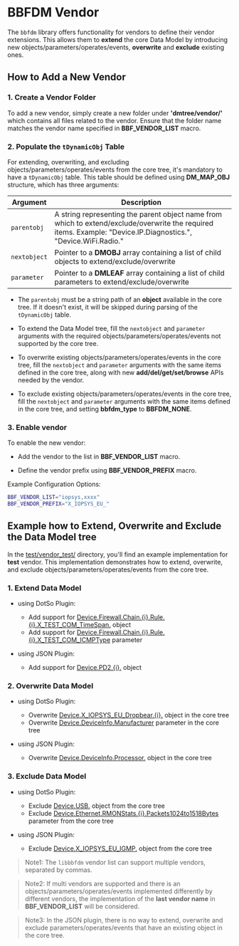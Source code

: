 # BBFDM Vendor

The `bbfdm` library offers functionality for vendors to define their vendor extensions. This allows them to **extend** the core Data Model by introducing new objects/parameters/operates/events, **overwrite** and **exclude** existing ones.

## How to Add a New Vendor

### 1. Create a Vendor Folder

To add a new vendor, simply create a new folder under **'dmtree/vendor/'** which contains all files related to the vendor. Ensure that the folder name matches the vendor name specified in **BBF_VENDOR_LIST** macro.

### 2. Populate the `tDynamicObj` Table

For extending, overwriting, and excluding objects/parameters/operates/events from the core tree, it's mandatory to have a `tDynamicObj` table. This table should be defined using **DM_MAP_OBJ** structure, which has three arguments:

|     Argument     |                                     Description                                                               |
| ---------------- | ------------------------------------------------------------------------------------------------------------- |
| `parentobj`      | A string representing the parent object name from which to extend/exclude/overwrite the required items. Example: "Device.IP.Diagnostics.", "Device.WiFi.Radio." |
| `nextobject`     | Pointer to a **DMOBJ** array containing a list of child objects to extend/exclude/overwrite |
| `parameter`      | Pointer to a **DMLEAF** array containing a list of child parameters to extend/exclude/overwrite |


- The `parentobj` must be a string path of an **object** available in the core tree. If it doesn't exist, it will be skipped during parsing of the `tDynamicObj` table.

- To extend the Data Model tree, fill the `nextobject` and `parameter` arguments with the required objects/parameters/operates/events not supported by the core tree.

- To overwrite existing objects/parameters/operates/events in the core tree, fill the `nextobject` and `parameter` arguments with the same items defined in the core tree, along with new **add/del/get/set/browse** APIs needed by the vendor.

- To exclude existing objects/parameters/operates/events in the core tree, fill the `nextobject` and `parameter` arguments with the same items defined in the core tree, and setting **bbfdm_type** to **BBFDM_NONE**.

### 3. Enable vendor

To enable the new vendor:

- Add the vendor to the list in **BBF_VENDOR_LIST** macro.

- Define the vendor prefix using **BBF_VENDOR_PREFIX** macro.

Example Configuration Options:

```bash
BBF_VENDOR_LIST="iopsys,xxxx"
BBF_VENDOR_PREFIX="X_IOPSYS_EU_"
```

## Example how to Extend, Overwrite and Exclude the Data Model tree

In the [test/vendor_test/](../../test/vendor_test) directory, you'll find an example implementation for **test** vendor. This implementation demonstrates how to extend, overwrite, and exclude objects/parameters/operates/events from the core tree.

### 1. Extend Data Model

- using DotSo Plugin:
	- Add support for [Device.Firewall.Chain.{i}.Rule.{i}.X_TEST_COM_TimeSpan.](https://dev.iopsys.eu/bbf/bbfdm/-/blob/ticket_13148/test/vendor_test/firewall.c#L172) object
	- Add support for [Device.Firewall.Chain.{i}.Rule.{i}.X_TEST_COM_ICMPType](https://dev.iopsys.eu/bbf/bbfdm/-/blob/ticket_13148/test/vendor_test/firewall.c#L178) parameter

- using JSON Plugin:
	- Add support for [Device.PD2.{i}.](../../test/vendor_test/test_extend.json) object

### 2. Overwrite Data Model

- using DotSo Plugin:
	- Overwrite [Device.X_IOPSYS_EU_Dropbear.{i}.](https://dev.iopsys.eu/bbf/bbfdm/-/blob/ticket_13148/test/vendor_test/device.c#L18) object in the core tree
	- Overwrite [Device.DeviceInfo.Manufacturer](https://dev.iopsys.eu/bbf/bbfdm/-/blob/ticket_13148/test/vendor_test/deviceinfo.c#L29) parameter in the core tree

- using JSON Plugin:
	- Overwrite [Device.DeviceInfo.Processor.](../../test/vendor_test/test_overwrite.json) object in the core tree

### 3. Exclude Data Model

- using DotSo Plugin:
	- Exclude [Device.USB.](https://dev.iopsys.eu/bbf/bbfdm/-/blob/ticket_13148/test/vendor_test/device.c#L17) object from the core tree
	- Exclude [Device.Ethernet.RMONStats.{i}.Packets1024to1518Bytes](https://dev.iopsys.eu/bbf/bbfdm/-/blob/ticket_13148/test/vendor_test/extension.c#L37) parameter from the core tree

- using JSON Plugin:
	- Exclude [Device.X_IOPSYS_EU_IGMP.](../../test/vendor_test/test_exclude.json) object from the core tree


> Note1: The `libbbfdm` vendor list can support multiple vendors, separated by commas.

> Note2: If multi vendors are supported and there is an objects/parameters/operates/events implemented differently by different vendors, the implementation of the **last vendor name** in **BBF_VENDOR_LIST** will be considered.

> Note3: In the JSON plugin, there is no way to extend, overwrite and exclude parameters/operates/events that have an existing object in the core tree.
